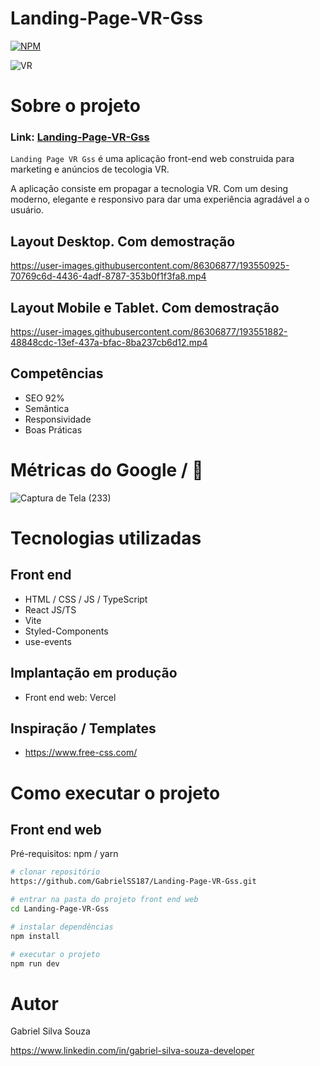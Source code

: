 # Landing-Page-VR-Gss
[![NPM](https://img.shields.io/npm/l/react)](https://github.com/GabrielSS187/Landing-Page-VR-Gss/blob/main/LICENSE) 

![VR](https://user-images.githubusercontent.com/86306877/193551309-b6c0ec37-d847-4c36-839a-84ec80a4bc52.png)

# Sobre o projeto

### Link: [Landing-Page-VR-Gss](https://landing-page-vr-gss.vercel.app/)

``Landing Page VR Gss`` é uma aplicação front-end web construida para marketing e anúncios de tecologia VR.

A aplicação consiste em propagar a tecnologia VR. Com um desing moderno, elegante e responsivo
para dar uma experiência agradável a o usuário. 

## Layout Desktop. Com demostração
https://user-images.githubusercontent.com/86306877/193550925-70769c6d-4436-4adf-8787-353b0f1f3fa8.mp4


## Layout Mobile e Tablet. Com demostração
https://user-images.githubusercontent.com/86306877/193551882-48848cdc-13ef-437a-bfac-8ba237cb6d12.mp4

## Competências
- SEO 92%
- Semântica
- Responsividade
- Boas Práticas

# Métricas do Google / 🙂
![Captura de Tela (233)](https://user-images.githubusercontent.com/86306877/193551067-b7a4053a-1962-4c4e-bc2f-987070944033.png)

# Tecnologias utilizadas

## Front end
- HTML / CSS / JS / TypeScript
- React JS/TS
- Vite
- Styled-Components
- use-events

## Implantação em produção

- Front end web: Vercel

## Inspiração / Templates
- https://www.free-css.com/

# Como executar o projeto

## Front end web
Pré-requisitos: npm / yarn

```bash
# clonar repositório
https://github.com/GabrielSS187/Landing-Page-VR-Gss.git

# entrar na pasta do projeto front end web
cd Landing-Page-VR-Gss

# instalar dependências
npm install

# executar o projeto
npm run dev
```

# Autor

Gabriel Silva Souza

https://www.linkedin.com/in/gabriel-silva-souza-developer

